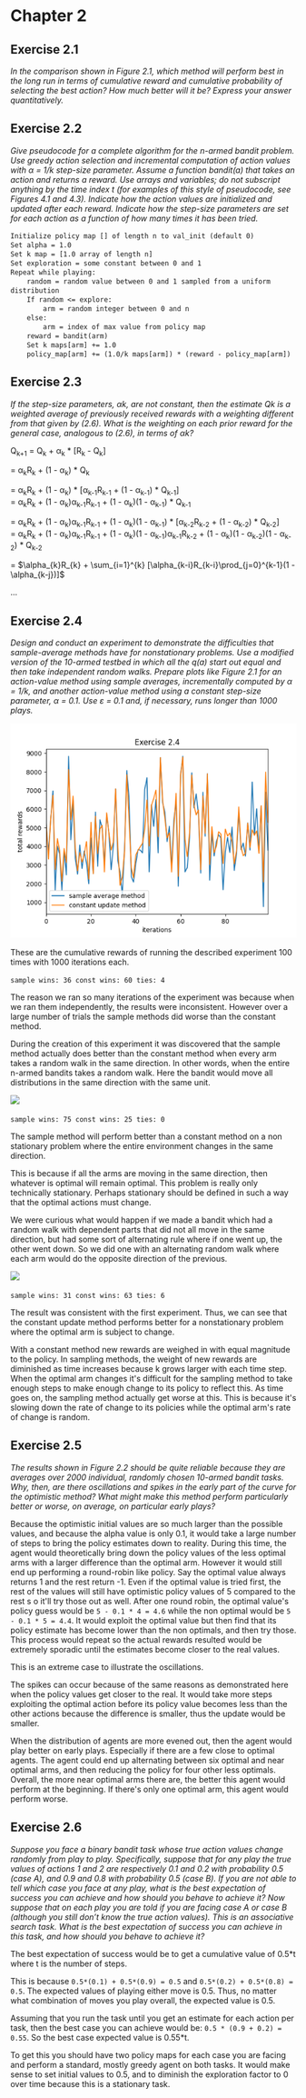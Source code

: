 # Chapter 2

## Exercise 2.1
*In the comparison shown in Figure 2.1, which method will
perform best in the long run in terms of cumulative reward and cumulative
probability of selecting the best action? How much better will it be? Express
your answer quantitatively.*


## Exercise 2.2
*Give pseudocode for a complete algorithm for the n-armed
bandit problem. Use greedy action selection and incremental computation of
action values with α = 1/k step-size parameter. Assume a function bandit(a) that takes an action and returns a reward. Use arrays and variables; do not subscript anything by the time index t (for examples of this style of pseudocode, see Figures 4.1 and 4.3). Indicate how the action values are initialized
and updated after each reward. Indicate how the step-size parameters are set
for each action as a function of how many times it has been tried.*


```
Initialize policy map [] of length n to val_init (default 0)
Set alpha = 1.0
Set k map = [1.0 array of length n]
Set exploration = some constant between 0 and 1
Repeat while playing:
    random = random value between 0 and 1 sampled from a uniform distribution
    If random <= explore:
        arm = random integer between 0 and n
    else:
        arm = index of max value from policy map
    reward = bandit(arm)
    Set k maps[arm] += 1.0
    policy_map[arm] += (1.0/k maps[arm]) * (reward - policy_map[arm])
```

## Exercise 2.3
*If the step-size parameters, αk, are not constant, then the estimate Qk is a weighted average of previously received rewards with a weighting
different from that given by (2.6). What is the weighting on each prior reward
for the general case, analogous to (2.6), in terms of αk?*
  
Q<sub>k+1</sub> = Q<sub>k</sub> + &alpha;<sub>k</sub> * [R<sub>k</sub> - Q<sub>k</sub>]  

= &alpha;<sub>k</sub>R<sub>k</sub> + (1 - &alpha;<sub>k</sub>) * Q<sub>k</sub>  

= &alpha;<sub>k</sub>R<sub>k</sub> + (1 - &alpha;<sub>k</sub>) * [&alpha;<sub>k-1</sub>R<sub>k-1</sub> + (1 - &alpha;<sub>k-1</sub>) * Q<sub>k-1</sub>]  
= &alpha;<sub>k</sub>R<sub>k</sub> + (1 - &alpha;<sub>k</sub>)&alpha;<sub>k-1</sub>R<sub>k-1</sub> + (1 - &alpha;<sub>k</sub>)(1 - &alpha;<sub>k-1</sub>) * Q<sub>k-1</sub>  

= &alpha;<sub>k</sub>R<sub>k</sub> + (1 - &alpha;<sub>k</sub>)&alpha;<sub>k-1</sub>R<sub>k-1</sub> + (1 - &alpha;<sub>k</sub>)(1 - &alpha;<sub>k-1</sub>) * [&alpha;<sub>k-2</sub>R<sub>k-2</sub> + (1 - &alpha;<sub>k-2</sub>) * Q<sub>k-2</sub>]  
= &alpha;<sub>k</sub>R<sub>k</sub> + (1 - &alpha;<sub>k</sub>)&alpha;<sub>k-1</sub>R<sub>k-1</sub> + (1 - &alpha;<sub>k</sub>)(1 - &alpha;<sub>k-1</sub>)&alpha;<sub>k-1</sub>R<sub>k-2</sub> + (1 - &alpha;<sub>k</sub>)(1 - &alpha;<sub>k-2</sub>)(1 - &alpha;<sub>k-2</sub>) * Q<sub>k-2</sub>

= $\alpha_{k}R_{k} + \sum_{i=1}^{k} [\alpha_{k-i}R_{k-i}\prod_{j=0}^{k-1}(1 - \alpha_{k-j})]$

 ...


## Exercise 2.4
*Design and conduct an experiment to demonstrate the difficulties that sample-average methods have for nonstationary
problems. Use a modified version of the 10-armed testbed in which all the
q(a) start out equal and then take independent random walks. Prepare plots
like Figure 2.1 for an action-value method using sample averages, incrementally computed by α = 1/k, and another action-value method using a constant
step-size parameter, α = 0.1. Use ε = 0.1 and, if necessary, runs longer than
1000 plays.*

![](figs/Exercise_2.4.png)

These are the cumulative rewards of running the described experiment 100 times with 1000 iterations each.

```sample wins: 36 const wins: 60 ties: 4```

The reason we ran so many iterations of the experiment was because when we ran them independently, the results were inconsistent. However over a large number of trials the sample methods did worse than the constant method.

During the creation of this experiment it was discovered that the sample method actually does better than the constant method when every arm takes a random walk in the same direction. In other words, when the entire n-armed bandits takes a random walk. Here the bandit would move all distributions in the same direction with the same unit.

![](figs/Exercise_2.4_1.png)

```sample wins: 75 const wins: 25 ties: 0```

The sample method will perform better than a constant method on a non stationary problem where the entire environment changes in the same direction.

This is because if all the arms are moving in the same direction, then whatever is optimal will remain optimal. This problem is really only technically stationary. Perhaps stationary should be defined in such a way that the optimal actions must change.

We were curious what would happen if we made a bandit which had a random walk with dependent parts that did not all move in the same direction, but had some sort of alternating rule where if one went up, the other went down. So we did one with an alternating random walk where each arm would do the opposite direction of the previous.

![](figs/Exercise_2.4_2.png)

```sample wins: 31 const wins: 63 ties: 6```

The result was consistent with the first experiment. Thus, we can see that the constant update method performs better for a nonstationary problem where the optimal arm is subject to change.

With a constant method new rewards are weighed in with equal magnitude to the policy. In sampling methods, the weight of new rewards are diminished as time increases because k grows larger with each time step. When the optimal arm changes it's difficult for the sampling method to take enough steps to make enough change to its policy to reflect this. As time goes on, the sampling method actually get worse at this. This is because it's slowing down the rate of change to its policies while the optimal arm's rate of change is random.


## Exercise 2.5
*The results shown in Figure 2.2 should be quite reliable because they are averages over 2000 individual, randomly chosen 10-armed bandit tasks. Why, then, are there oscillations and spikes in the early part of
the curve for the optimistic method? What might make this method perform
particularly better or worse, on average, on particular early plays?*

Because the optimistic initial values are so much larger than the possible values, and because the alpha value is only 0.1, it would take a large number of steps to bring the policy estimates down to reality. During this time, the agent would theoretically bring down the policy values of the less optimal arms with a larger difference than the optimal arm. However it would still end up performing a round-robin like policy. Say the optimal value always returns 1 and the rest return -1. Even if the optimal value is tried first, the rest of the values will still have optimistic policy values of 5 compared to the rest s o it'll try those out as well. After one round robin, the optimal value's policy guess would be `5 - 0.1 * 4 = 4.6` while the non optimal would be `5 - 0.1 * 5 = 4.4`. It would exploit the optimal value but then find that its policy estimate has become lower than the non optimals, and then try those. This process would repeat so the actual rewards resulted would be extremely sporadic until the estimates become closer to the real values.

This is an extreme case to illustrate the oscillations.

The spikes can occur because of the same reasons as demonstrated here when the policy values get closer to the real. It would take more steps exploiting the optimal action before its policy value becomes less than the other actions because the difference is smaller, thus the update would be smaller.

When the distribution of agents are more evened out, then the agent would play better on early plays. Especially if there are a few close to optimal agents. The agent could end up alternating between six optimal and near optimal arms, and then reducing the policy for four other less optimals. Overall, the more near optimal arms there are, the better this agent would perform at the beginning. If there's only one optimal arm, this agent would perform worse.


## Exercise 2.6
*Suppose you face a binary bandit task whose true action values change randomly from play to play. Specifically, suppose that for any play the true values of actions 1 and 2 are respectively 0.1 and 0.2 with probability 0.5
(case A), and 0.9 and 0.8 with probability 0.5 (case B). If you are not able to
tell which case you face at any play, what is the best expectation of success
you can achieve and how should you behave to achieve it? Now suppose that
on each play you are told if you are facing case A or case B (although you still
don’t know the true action values). This is an associative search task. What
is the best expectation of success you can achieve in this task, and how should
you behave to achieve it?*

The best expectation of success would be to get a cumulative value of 0.5*t where t is the number of steps.

This is because `0.5*(0.1) + 0.5*(0.9) = 0.5` and `0.5*(0.2) + 0.5*(0.8) = 0.5`. The expected values of playing either move is 0.5. Thus, no matter what combination of moves you play overall, the expected value is 0.5.

Assuming that you run the task until you get an estimate for each action per task, then the best case you can achieve would be:
`0.5 * (0.9 + 0.2) = 0.55`. So the best case expected value is 0.55*t.

To get this you should have two policy maps for each case you are facing and perform a standard, mostly greedy agent on both tasks. It would make sense to set initial values to 0.5, and to diminish the exploration factor to 0 over time because this is a stationary task.

